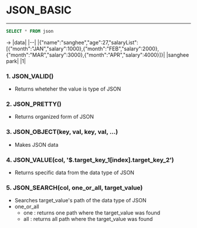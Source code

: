 # JSON_BASIC
---
``` sql
SELECT * FROM json
```
-> 
|data|
|--|
|{"name":"sanghee","age":27,"salaryList":[{"month":"JAN","salary":1000},{"month":"FEB","salary":2000},{"month":"MAR","salary":3000},{"month":"APR","salary":4000}]}|
|sanghee park|
|1|

### 1. JSON_VALID()
- Returns wheteher the value is type of JSON

### 2. JSON_PRETTY()
- Returns organized form of JSON

### 3. JSON_OBJECT(key, val, key, val, ...)
- Makes JSON data

### 4. JSON_VALUE(col, '$.target_key_1[index].target_key_2')
- Returns specific data from the data type of JSON

### 5. JSON_SEARCH(col, one_or_all, target_value)
- Searches target_value's path of the data type of JSON
- one_or_all
  - one : returns one path where the target_value was found
  - all : returns all path where the target_value was found
